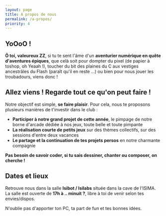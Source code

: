 ```yaml
---
layout: page
title: A propos de nous
permalink: /a-propos/
priority: 4
---
```


## YoOoO !

**Ô toi, valeureux ZZ**, si tu te sent l'âme d'un **aventurier numérique en quête d'aventures épiques**, que celà soit pour dompter du pixel (de papier à toshop, oh Yeaah !), toucher du bit des plaines du C aux vestiges ancestrâles du Flash (paraît qu'il en reste ...) ou bien pour nous jouer les troubadours, viens donc !

## Allez viens ! Regarde tout ce qu'on peut faire !

Notre objectif est simple, **se faire plaisir**. Pour cela, nous te proposons plusieurs manières de t'investir dans le club :

- **Participer à notre grand projet de cette année**, le pimpage de notre borne d'arcade dédiée à nos jeux, toute belle et toute pimpante 
- **La réalisation courte de petits jeux** sur des thèmes collectifs, sur des sessions d'entre deux vacances
- **Le partage et la continuation de tes projets persos** en notre charmante compagnie

**Pas besoin de savoir coder, si tu sais dessiner, chanter ou composer, on cherche !**

## Dates et lieux

Retrouve nous dans la salle **Isibot / Isilabs** située dans la cave de l'ISIMA. La salle est ouverte de **17h à .. minuit ?**, libre à toi de venir selon tes envies/dispos. 

N'oublie pas d'apporter ton PC, ta part de fun et tes bonnes idées.
